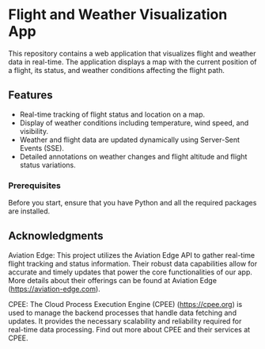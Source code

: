 # Flight and Weather Visualization App

This repository contains a web application that visualizes flight and weather data in real-time. The application displays a map with the current position of a flight, its status, and weather conditions affecting the flight path.

## Features

- Real-time tracking of flight status and location on a map.
- Display of weather conditions including temperature, wind speed, and visibility.
- Weather and flight data are updated dynamically using Server-Sent Events (SSE).
- Detailed annotations on weather changes and flight altitude and flight status variations.

### Prerequisites

Before you start, ensure that you have Python and all the required packages are installed.

## Acknowledgments
Aviation Edge: This project utilizes the Aviation Edge API to gather real-time flight tracking and status information. Their robust data capabilities allow for accurate and timely updates that power the core functionalities of our app. More details about their offerings can be found at Aviation Edge (https://aviation-edge.com).

CPEE: The Cloud Process Execution Engine (CPEE) (https://cpee.org) is used to manage the backend processes that handle data fetching and updates. It provides the necessary scalability and reliability required for real-time data processing. Find out more about CPEE and their services at CPEE.
